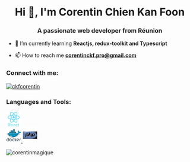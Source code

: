 <h1 align="center">Hi 👋, I'm Corentin Chien Kan Foon</h1>
<h3 align="center">A passionate web developer from Réunion</h3>

- 🌱 I’m currently learning **Reactjs, redux-toolkit and Typescript**

- 📫 How to reach me **corentinckf.pro@gmail.com**

<h3 align="left">Connect with me:</h3>
<p align="left">
<a href="https://instagram.com/ckfcorentin" target="blank"><img align="center" src="https://raw.githubusercontent.com/rahuldkjain/github-profile-readme-generator/master/src/images/icons/Social/instagram.svg" alt="ckfcorentin" height="30" width="40" /></a>
</p>

<h3 align="left">Languages and Tools:</h3>
<p align="left"> <a href="https://reactjs.org/" target="_blank" rel="noreferrer"> <img src="https://raw.githubusercontent.com/devicons/devicon/master/icons/react/react-original-wordmark.svg" alt="react" width="40" height="40"/><br /><a href="https://www.docker.com/" target="_blank" rel="noreferrer"> <img src="https://raw.githubusercontent.com/devicons/devicon/master/icons/docker/docker-original-wordmark.svg" alt="docker" width="40" height="40"/> </a> <a href="https://www.php.net" target="_blank" rel="noreferrer"> <img src="https://raw.githubusercontent.com/devicons/devicon/master/icons/php/php-original.svg" alt="php" width="40" height="40"/> </a></p>

<p><img align="center" src="https://github-readme-stats.vercel.app/api/top-langs?username=corentinmagique&show_icons=true&locale=en&layout=compact" alt="corentinmagique" /></p>

